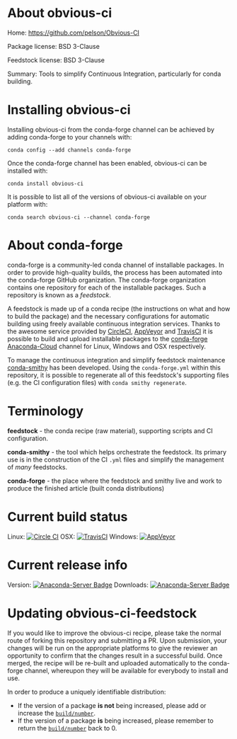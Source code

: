 About obvious-ci
================

Home: https://github.com/pelson/Obvious-CI

Package license: BSD 3-Clause

Feedstock license: BSD 3-Clause

Summary: Tools to simplify Continuous Integration, particularly for conda building.



Installing obvious-ci
=====================

Installing obvious-ci from the conda-forge channel can be achieved by adding conda-forge to your channels with:

```
conda config --add channels conda-forge
```

Once the conda-forge channel has been enabled, obvious-ci can be installed with:

```
conda install obvious-ci
```

It is possible to list all of the versions of obvious-ci available on your platform with:

```
conda search obvious-ci --channel conda-forge
```


About conda-forge
=================

conda-forge is a community-led conda channel of installable packages.
In order to provide high-quality builds, the process has been automated into the
conda-forge GitHub organization. The conda-forge organization contains one repository 
for each of the installable packages. Such a repository is known as a *feedstock*.

A feedstock is made up of a conda recipe (the instructions on what and how to build
the package) and the necessary configurations for automatic building using freely
available continuous integration services. Thanks to the awesome service provided by
[CircleCI](https://circleci.com/), [AppVeyor](http://www.appveyor.com/)
and [TravisCI](https://travis-ci.org/) it is possible to build and upload installable
packages to the [conda-forge](https://anaconda.org/conda-forge)
[Anaconda-Cloud](http://docs.anaconda.org/) channel for Linux, Windows and OSX respectively.

To manage the continuous integration and simplify feedstock maintenance
[conda-smithy](http://github.com/conda-forge/conda-smithy) has been developed.
Using the ``conda-forge.yml`` within this repository, it is possible to regenerate all of
this feedstock's supporting files (e.g. the CI configuration files) with ``conda smithy regenerate``.


Terminology
===========

**feedstock** - the conda recipe (raw material), supporting scripts and CI configuration.

**conda-smithy** - the tool which helps orchestrate the feedstock.
                   Its primary use is in the construction of the CI ``.yml`` files
                   and simplify the management of *many* feedstocks.

**conda-forge** - the place where the feedstock and smithy live and work to
                  produce the finished article (built conda distributions)

Current build status
====================

Linux: [![Circle CI](https://circleci.com/gh/conda-forge/obvious-ci-feedstock.svg?style=svg)](https://circleci.com/gh/conda-forge/obvious-ci-feedstock)
OSX: [![TravisCI](https://travis-ci.org/conda-forge/obvious-ci-feedstock.svg?branch=master)](https://travis-ci.org/conda-forge/obvious-ci-feedstock) 
Windows: [![AppVeyor](https://ci.appveyor.com/api/projects/status/github/conda-forge/obvious-ci-feedstock?svg=True)](https://ci.appveyor.com/project/conda-forge/obvious-ci-feedstock/branch/master)

Current release info
====================
Version: [![Anaconda-Server Badge](https://anaconda.org/conda-forge/obvious-ci/badges/version.svg)](https://anaconda.org/conda-forge/obvious-ci)
Downloads: [![Anaconda-Server Badge](https://anaconda.org/conda-forge/obvious-ci/badges/downloads.svg)](https://anaconda.org/conda-forge/obvious-ci)


Updating obvious-ci-feedstock
=============================

If you would like to improve the obvious-ci recipe, please take the normal
route of forking this repository and submitting a PR. Upon submission, your changes will
be run on the appropriate platforms to give the reviewer an opportunity to confirm that the
changes result in a successful build. Once merged, the recipe will be re-built and uploaded
automatically to the conda-forge channel, whereupon they will be available for everybody to
install and use.

In order to produce a uniquely identifiable distribution:
 * If the version of a package **is not** being increased, please add or increase
   the [``build/number``](http://conda.pydata.org/docs/building/meta-yaml.html#build-number-and-string). 
 * If the version of a package **is** being increased, please remember to return
   the [``build/number``](http://conda.pydata.org/docs/building/meta-yaml.html#build-number-and-string)
   back to 0.
